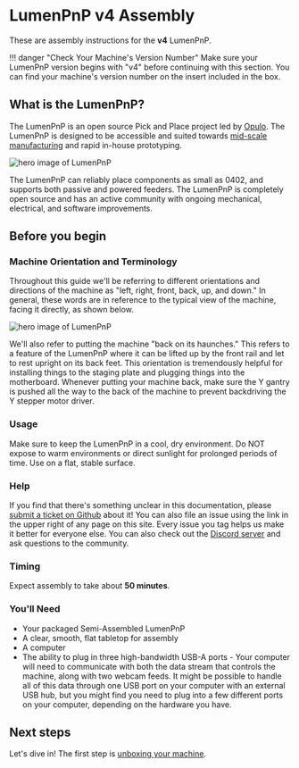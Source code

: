 # LumenPnP v4 Assembly

These are assembly instructions for the **v4** LumenPnP.

!!! danger "Check Your Machine's Version Number"
    Make sure your LumenPnP version begins with "v4" before continuing with this section. You can find your machine's version number on the insert included in the box.

## What is the LumenPnP?

The LumenPnP is an open source Pick and Place project led by [Opulo](https://www.opulo.io/). The LumenPnP is designed to be accessible and suited towards [mid-scale manufacturing](http://stephenhawes.com/level-2-manufacturing/) and rapid in-house prototyping.

![hero image of LumenPnP](/semi-assembly-4-0/v4-iso-hero.png)

The LumenPnP can reliably place components as small as 0402, and supports both passive and powered feeders. The LumenPnP is completely open source and has an active community with ongoing mechanical, electrical, and software improvements.

## Before you begin

### Machine Orientation and Terminology

Throughout this guide we'll be referring to different orientations and directions of the machine as "left, right, front, back, up, and down." In general, these words are in reference to the typical view of the machine, facing it directly, as shown below.

![hero image of LumenPnP](v4-ortho-hero.png)

We'll also refer to putting the machine "back on its haunches." This refers to a feature of the LumenPnP where it can be lifted up by the front rail and let to rest upright on its back feet. This orientation is tremendously helpful for installing things to the staging plate and plugging things into the motherboard. Whenever putting your machine back, make sure the Y gantry is pushed all the way to the back of the machine to prevent backdriving the Y stepper motor driver.

### Usage

Make sure to keep the LumenPnP in a cool, dry environment. Do NOT expose to warm environments or direct sunlight for prolonged periods of time.  Use on a flat, stable surface.

### Help

If you find that there's something unclear in this documentation, please [submit a ticket on Github](https://github.com/opulo-inc/docs) about it! You can also file an issue using the link in the upper right of any page on this site. Every issue you tag helps us make it better for everyone else. You can also check out the [Discord server](https://discordapp.com/invite/TCwy6De) and ask questions to the community.

### Timing

Expect assembly to take about **50 minutes**.

### You'll Need

* Your packaged Semi-Assembled LumenPnP
* A clear, smooth, flat tabletop for assembly
* A computer
* The ability to plug in three high-bandwidth USB-A ports - Your computer will need to communicate with both the data stream that controls the machine, along with two webcam feeds. It might be possible to handle all of this data through one USB port on your computer with an external USB hub, but you might find you need to plug into a few different ports on your computer, depending on the hardware you have.

## Next steps

Let's dive in! The first step is [unboxing your machine](unboxing/).
